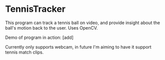 # TennisTracker

This program can track a tennis ball on video, and provide insight about the ball's motion back to the user. Uses OpenCV.

Demo of program in action: [add]


Currently only supports webcam, in future I'm aiming to have it support tennis match clips.
